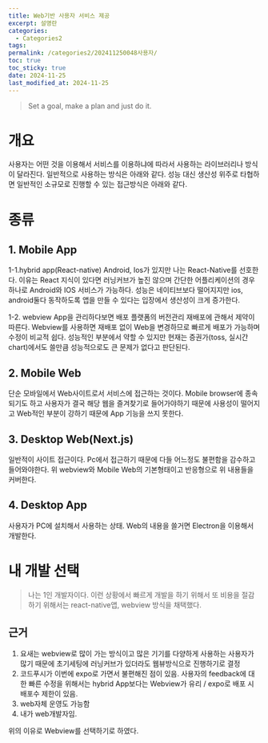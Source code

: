 ```yaml
---
title: Web기반 사용자 서비스 제공
excerpt: 설명란
categories:
  - Categories2
tags: 
permalink: /categories2/202411250048사용자/
toc: true
toc_sticky: true
date: 2024-11-25
last_modified_at: 2024-11-25
---
```

> Set a goal, make a plan and just do it.

# 개요
사용자는 어떤 것을 이용해서 서비스를 이용하냐에 따라서 사용하는 라이브러리나 방식이 달라진다. 일반적으로 사용하는 방식은 아래와 같다.
성능 대신 생산성 위주로 타협하면 일반적인 소규모로 진행할 수 있는 접근방식은 아래와 같다.

# 종류
## 1. Mobile App
 1-1.hybrid app(React-native)
 Android, Ios가 있지만 나는 React-Native를 선호한다. 이유는 React 지식이 있다면 러닝커브가 높진 않으며 간단한 어플리케이션의 경우 하나로 Android와 IOS 서비스가 가능하다. 성능은 네이티브보다 떨어지지만 ios, android둘다 동작하도록 앱을 만들 수 있다는 입장에서 생산성이 크게 증가한다.

1-2. webview
App을 관리하다보면 배포 플랫폼의 버전관리 재배포에 관해서 제약이 따른다. Webview를 사용하면 재배포 없이 Web을 변경하므로 빠르게 배포가 가능하며 수정이 비교적 쉽다. 성능적인 부분에서 약할 수 있지만 현재는 증권가(toss, 실시간 chart)에서도 쓸만큼 성능적으로도 큰 문제가 없다고 판단된다.
## 2. Mobile Web
단순 모바일에서 Web사이트로서 서비스에 접근하는 것이다. Mobile browser에 종속되기도 하고 사용자가 결국 해당 웹을 즐겨찾기로 들어가야하기 때문에 사용성이 떨어지고 Web적인 부분이 강하기 때문에 App 기능을 쓰지 못한다.

## 3. Desktop Web(Next.js)
일반적이 사이트 접근이다. Pc에서 접근하기 때문에 다들 어느정도 불편함을 감수하고 들어와야한다. 위 webview와 Mobile Web의 기본형태이고 반응형으로 위 내용들을 커버한다.

## 4. Desktop App
사용자가 PC에 설치해서 사용하는 상태. Web의 내용을 쓸거면 Electron을 이용해서 개발한다.


# 내 개발 선택
> 나는 1인 개발자이다. 이런 상황에서 빠르게 개발을 하기 위해서 또 비용을 절감하기 위해서는 react-native앱, webview 방식을 채택했다.
## 근거
1. 요새는 webview로 많이 가는 방식이고 많은 기기를 다양하게 사용하는 사용자가 많기 때문에 초기세팅에 러닝커브가 있더라도 웹뷰방식으로 진행하기로 결정
2. 코드푸시가 이번에 expo로 가면서 불편해진 점이 있음. 사용자의 feedback에 대한 빠른 수정을 위해서는 hybrid App보다는 Webview가 유리 / expo로 배포 시 배포수 제한이 있음.
3. web자체 운영도 가능함
4. 내가 web개발자임.

위의 이유로 Webview를 선택하기로 하였다.


